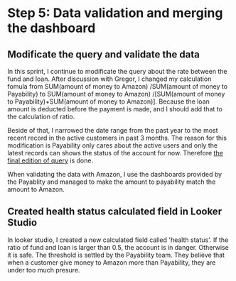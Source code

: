 # Step 5: Data validation and merging the dashboard
## Modificate the query and validate the data
In this sprint, I continue to modificate the query about the rate between the fund and loan. After discussion with Gregor, I changed my calculation fomula from SUM(amount of money to Amazon) /SUM(amount of money to Payability) to SUM(amount of money to Amazon) /[SUM(amount of money to Payability)+SUM(amount of money to Amazon)]. Because the loan amount is deducted before the payment is made, and I should add that to the calculation of ratio.

Beside of that, I narrowed the date range from the past year to the most recent record in the active customers in past 3 months. The reason for this modification is Payability only cares about the active users and only the latest records can shows the status of the account for now. Therefore [the final edition of query](https://github.com/wz2392/nyu-itp-spring23-payability/blob/main/Sprint%205/Loan_service/new_ratio.sql) is done.

When validating the data with Amazon, I use the dashboards provided by the Payablity and managed to make the amount to payability match the amount to Amazon.
## Created health status calculated field in Looker Studio
In looker studio, I created a new calculated field called 'health status'. If the ratio of fund and loan is larger than 0.5, the account is in danger. Otherwise it is safe. The threshold is settled by the Payability team. They believe that when a customer give money to Amazon more than Payability, they are under too much presure.

